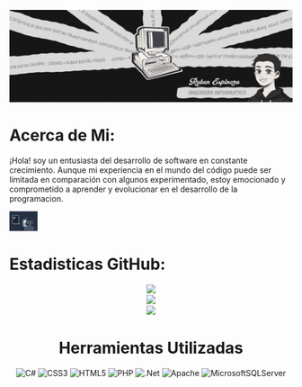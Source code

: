 
![Logo de Mi Proyecto](image.png)

# Acerca de Mi:

¡Hola! soy un entusiasta del desarrollo de software en constante crecimiento. Aunque mi experiencia en el mundo del código puede ser limitada en comparación con algunos experimentado, estoy emocionado y comprometido a aprender y evolucionar en el desarrollo de la programacion.

<img src="https://github.com/Rubenespza/Rubenespza/blob/main/ezgif.com-crop.gif" alt="Texto alternativo" width="50">

# Estadisticas GitHub:

<div align="center">


![](https://github-readme-stats.vercel.app/api?username=rubenespza&theme=dark&hide_border=true&include_all_commits=true&count_private=false)<br/>
![](https://github-readme-streak-stats.herokuapp.com/?user=rubenespza&theme=dark&hide_border=true)<br/>
![](https://github-readme-stats.vercel.app/api/top-langs/?username=rubenespza&theme=dark&hide_border=true&include_all_commits=true&count_private=false&layout=compact)



# Herramientas Utilizadas
![C#](https://img.shields.io/badge/c%23-%23239120.svg?style=for-the-badge&logo=c-sharp&logoColor=white) ![CSS3](https://img.shields.io/badge/css3-%231572B6.svg?style=for-the-badge&logo=css3&logoColor=white) ![HTML5](https://img.shields.io/badge/html5-%23E34F26.svg?style=for-the-badge&logo=html5&logoColor=white) ![PHP](https://img.shields.io/badge/php-%23777BB4.svg?style=for-the-badge&logo=php&logoColor=white) ![.Net](https://img.shields.io/badge/.NET-5C2D91?style=for-the-badge&logo=.net&logoColor=white) ![Apache](https://img.shields.io/badge/apache-%23D42029.svg?style=for-the-badge&logo=apache&logoColor=white) ![MicrosoftSQLServer](https://img.shields.io/badge/Microsoft%20SQL%20Sever-CC2927?style=for-the-badge&logo=microsoft%20sql%20server&logoColor=white)

<div align="center">
